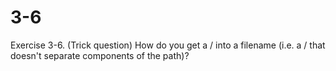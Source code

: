 # 3-6

Exercise 3-6.  (Trick question) How do you get a / into a filename (i.e. a / that doesn't separate components of the path)?
